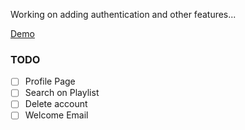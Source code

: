 Working on adding authentication and other features...


[Demo](https://ar-rails-playlist.herokuapp.com/artists)

### TODO
- [ ] Profile Page
- [ ] Search on Playlist
- [ ] Delete account
- [ ] Welcome Email